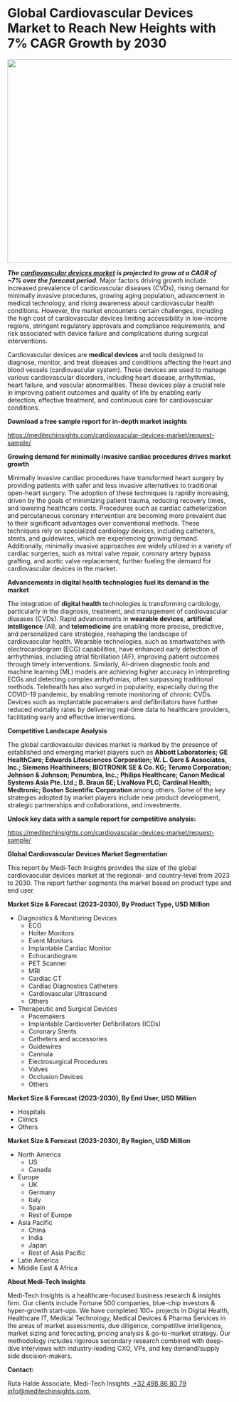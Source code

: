 <H1> Global Cardiovascular Devices Market to Reach New Heights with 7% CAGR Growth by 2030 </H1>
<img class="alignnone size-full wp-image-1506" src="http://dailyinvestorhub.com/wp-content/uploads/2025/03/Cardiovascular-Devices-Market.png" alt="" width="795" height="458" />

<strong><em>The </em></strong><a href="https://meditechinsights.com/cardiovascular-devices-market/"><strong><em>cardiovascular devices market</em></strong></a><strong><em> is projected to grow at a CAGR of ~7% over the forecast period.</em></strong> Major factors driving growth include increased prevalence of cardiovascular diseases (CVDs), rising demand for minimally invasive procedures, growing aging population, advancement in medical technology, and rising awareness about cardiovascular health conditions. However, the market encounters certain challenges, including the high cost of cardiovascular devices limiting accessibility in low-income regions, stringent regulatory approvals and compliance requirements, and risk associated with device failure and complications during surgical interventions.

Cardiovascular devices are <strong>medical devices</strong> and tools designed to diagnose, monitor, and treat diseases and conditions affecting the heart and blood vessels (cardiovascular system). These devices are used to manage various cardiovascular disorders, including heart disease, arrhythmias, heart failure, and vascular abnormalities. These devices play a crucial role in improving patient outcomes and quality of life by enabling early detection, effective treatment, and continuous care for cardiovascular conditions.

<strong>Download a free sample report for in-depth market insights</strong>

<a href="https://meditechinsights.com/cardiovascular-devices-market/request-sample/">https://meditechinsights.com/cardiovascular-devices-market/request-sample/</a>

<strong>Growing demand for minimally invasive cardiac procedures drives market growth</strong>

Minimally invasive cardiac procedures have transformed heart surgery by providing patients with safer and less invasive alternatives to traditional open-heart surgery. The adoption of these techniques is rapidly increasing, driven by the goals of minimizing patient trauma, reducing recovery times, and lowering healthcare costs. Procedures such as cardiac catheterization and percutaneous coronary intervention are becoming more prevalent due to their significant advantages over conventional methods. These techniques rely on specialized cardiology devices, including catheters, stents, and guidewires, which are experiencing growing demand. Additionally, minimally invasive approaches are widely utilized in a variety of cardiac surgeries, such as mitral valve repair, coronary artery bypass grafting, and aortic valve replacement, further fueling the demand for cardiovascular devices in the market.

<strong>Advancements in digital health technologies fuel its demand in the market</strong>

The integration of <strong>digital health</strong> technologies is transforming cardiology, particularly in the diagnosis, treatment, and management of cardiovascular diseases (CVDs). Rapid advancements in <strong>wearable devices</strong>, <strong>artificial intelligence</strong> (AI), and <strong>telemedicine</strong> are enabling more precise, predictive, and personalized care strategies, reshaping the landscape of cardiovascular health. Wearable technologies, such as smartwatches with electrocardiogram (ECG) capabilities, have enhanced early detection of arrhythmias, including atrial fibrillation (AF), improving patient outcomes through timely interventions. Similarly, AI-driven diagnostic tools and machine learning (ML) models are achieving higher accuracy in interpreting ECGs and detecting complex arrhythmias, often surpassing traditional methods. Telehealth has also surged in popularity, especially during the COVID-19 pandemic, by enabling remote monitoring of chronic CVDs. Devices such as implantable pacemakers and defibrillators have further reduced mortality rates by delivering real-time data to healthcare providers, facilitating early and effective interventions.

<strong>Competitive Landscape Analysis</strong>

The global cardiovascular devices market is marked by the presence of established and emerging market players such as <strong>Abbott Laboratories; GE HealthCare; Edwards Lifesciences Corporation; W. L. Gore &amp; Associates, Inc.; Siemens Healthineers; BIOTRONIK SE &amp; Co. KG; Terumo Corporation; Johnson &amp; Johnson; Penumbra, Inc.; Philips Healthcare; Canon Medical Systems Asia Pte. Ltd.; B. Braun SE; LivaNova PLC; Cardinal Health; Medtronic; Boston Scientific Corporation </strong>among others. Some of the key strategies adopted by market players include new product development, strategic partnerships and collaborations, and investments.

<strong>Unlock key data with a sample report for competitive analysis:</strong>

<a href="https://meditechinsights.com/cardiovascular-devices-market/request-sample/">https://meditechinsights.com/cardiovascular-devices-market/request-sample/</a>

<strong>Global Cardiovascular Devices Market Segmentation</strong>

This report by Medi-Tech Insights provides the size of the global cardiovascular devices market at the regional- and country-level from 2023 to 2030. The report further segments the market based on product type and end user.

<strong>Market Size &amp; Forecast (2023-2030), By Product Type, USD Million</strong>
<ul>
 	<li>Diagnostics &amp; Monitoring Devices
<ul>
 	<li>ECG</li>
 	<li>Holter Monitors</li>
 	<li>Event Monitors</li>
 	<li>Implantable Cardiac Monitor</li>
 	<li>Echocardiogram</li>
 	<li>PET Scanner</li>
 	<li>MRI</li>
 	<li>Cardiac CT</li>
 	<li>Cardiac Diagnostics Catheters</li>
 	<li>Cardiovascular Ultrasound</li>
 	<li>Others</li>
</ul>
</li>
 	<li>Therapeutic and Surgical Devices
<ul>
 	<li>Pacemakers</li>
 	<li>Implantable Cardioverter Defibrillators (ICDs)</li>
 	<li>Coronary Stents</li>
 	<li>Catheters and accessories</li>
 	<li>Guidewires</li>
 	<li>Cannula</li>
 	<li>Electrosurgical Procedures</li>
 	<li>Valves</li>
 	<li>Occlusion Devices</li>
 	<li>Others</li>
</ul>
</li>
</ul>
<strong>Market Size &amp; Forecast (2023-2030), By End User, USD Million</strong>
<ul>
 	<li>Hospitals</li>
 	<li>Clinics</li>
 	<li>Others</li>
</ul>
<strong>Market Size &amp; Forecast (2023-2030), By Region, USD Million</strong>
<ul>
 	<li>North America
<ul>
 	<li>US</li>
 	<li>Canada</li>
</ul>
</li>
 	<li>Europe
<ul>
 	<li>UK</li>
 	<li>Germany</li>
 	<li>Italy</li>
 	<li>Spain</li>
 	<li>Rest of Europe</li>
</ul>
</li>
 	<li>Asia Pacific
<ul>
 	<li>China</li>
 	<li>India</li>
 	<li>Japan</li>
 	<li>Rest of Asia Pacific</li>
</ul>
</li>
 	<li>Latin America</li>
 	<li>Middle East &amp; Africa</li>
</ul>
<strong>About Medi-Tech Insights</strong>

Medi-Tech Insights is a healthcare-focused business research &amp; insights firm. Our clients include Fortune 500 companies, blue-chip investors &amp; hyper-growth start-ups. We have completed 100+ projects in Digital Health, Healthcare IT, Medical Technology, Medical Devices &amp; Pharma Services in the areas of market assessments, due diligence, competitive intelligence, market sizing and forecasting, pricing analysis &amp; go-to-market strategy. Our methodology includes rigorous secondary research combined with deep-dive interviews with industry-leading CXO, VPs, and key demand/supply side decision-makers.

<strong>Contact:</strong>

Ruta Halde
Associate, Medi-Tech Insights
<u> +32 498 86 80 79
</u><a href="mailto:info@meditechinsights.com">info@meditechinsights.com</a><u> </u>
